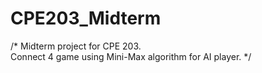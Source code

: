 # CPE203_Midterm

/* Midterm project for CPE 203.   
   Connect 4 game using Mini-Max algorithm for AI player. */
